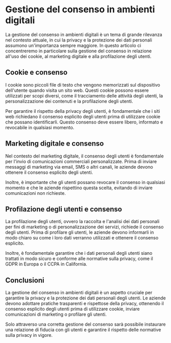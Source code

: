 # Gestione del consenso in ambienti digitali

La gestione del consenso in ambienti digitali è un tema di grande rilevanza nel contesto attuale, in cui la privacy e la protezione dei dati personali assumono un'importanza sempre maggiore. In questo articolo ci concentreremo in particolare sulla gestione del consenso in relazione all'uso dei cookie, al marketing digitale e alla profilazione degli utenti.

## Cookie e consenso

I cookie sono piccoli file di testo che vengono memorizzati sul dispositivo dell'utente quando visita un sito web. Questi cookie possono essere utilizzati per scopi diversi, come il tracciamento delle attività degli utenti, la personalizzazione dei contenuti e la profilazione degli utenti.

Per garantire il rispetto della privacy degli utenti, è fondamentale che i siti web richiedano il consenso esplicito degli utenti prima di utilizzare cookie che possano identificarli. Questo consenso deve essere libero, informato e revocabile in qualsiasi momento.

## Marketing digitale e consenso

Nel contesto del marketing digitale, il consenso degli utenti è fondamentale per l'invio di comunicazioni commerciali personalizzate. Prima di inviare messaggi di marketing via email, SMS o altri canali, le aziende devono ottenere il consenso esplicito degli utenti.

Inoltre, è importante che gli utenti possano revocare il consenso in qualsiasi momento e che le aziende rispettino questa scelta, evitando di inviare comunicazioni non richieste.

## Profilazione degli utenti e consenso

La profilazione degli utenti, ovvero la raccolta e l'analisi dei dati personali per fini di marketing o di personalizzazione dei servizi, richiede il consenso degli utenti. Prima di profilare gli utenti, le aziende devono informarli in modo chiaro su come i loro dati verranno utilizzati e ottenere il consenso esplicito.

Inoltre, è fondamentale garantire che i dati personali degli utenti siano trattati in modo sicuro e conforme alle normative sulla privacy, come il GDPR in Europa o il CCPA in California.

## Conclusioni

La gestione del consenso in ambienti digitali è un aspetto cruciale per garantire la privacy e la protezione dei dati personali degli utenti. Le aziende devono adottare pratiche trasparenti e rispettose della privacy, ottenendo il consenso esplicito degli utenti prima di utilizzare cookie, inviare comunicazioni di marketing o profilare gli utenti.

Solo attraverso una corretta gestione del consenso sarà possibile instaurare una relazione di fiducia con gli utenti e garantire il rispetto delle normative sulla privacy in vigore.